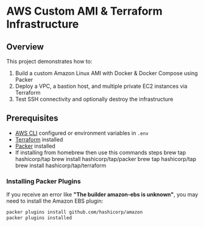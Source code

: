 # AWS Custom AMI & Terraform Infrastructure

## Overview
This project demonstrates how to:
1. Build a custom Amazon Linux AMI with Docker & Docker Compose using Packer
2. Deploy a VPC, a bastion host, and multiple private EC2 instances via Terraform
3. Test SSH connectivity and optionally destroy the infrastructure

## Prerequisites
- [AWS CLI](https://aws.amazon.com/cli/) configured or environment variables in `.env`
- [Terraform](https://www.terraform.io/downloads) installed
- [Packer](https://developer.hashicorp.com/packer) installed
-  If installing from homebrew then use this commands 
    steps
brew tap hashicorp/tap
brew install hashicorp/tap/packer
brew tap hashicorp/tap
brew install hashicorp/tap/terraform

### Installing Packer Plugins
If you receive an error like **"The builder amazon-ebs is unknown"**, you may need to install the Amazon EBS plugin:
```bash
packer plugins install github.com/hashicorp/amazon
packer plugins installed
